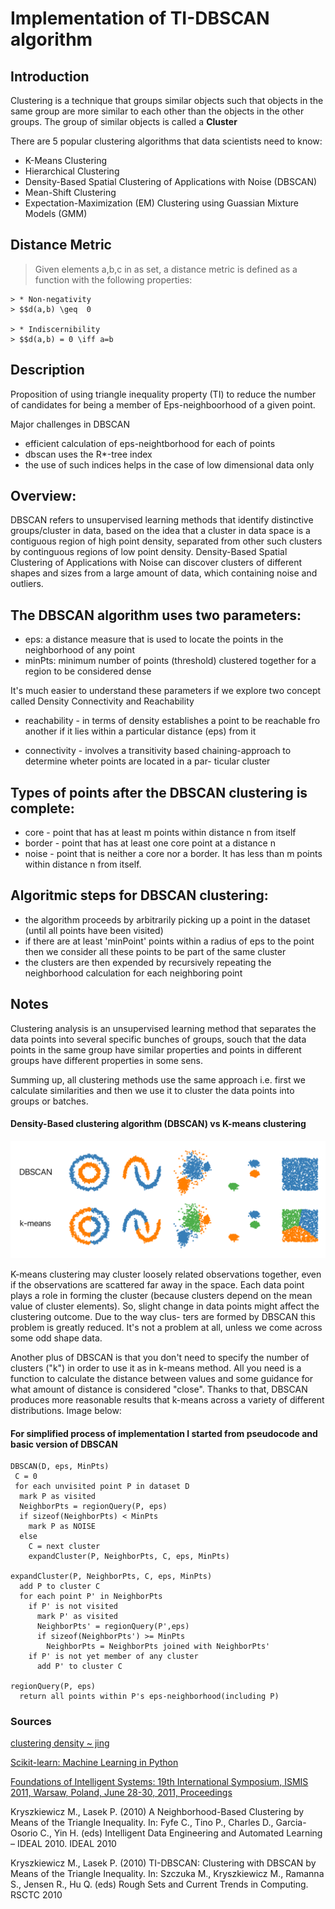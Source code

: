 # Implementation of TI-DBSCAN algorithm

## Introduction

Clustering is a technique that groups similar objects such that objects
in the same group are more similar to each other than the objects in the
other groups. The group of similar objects is called a **Cluster**

There are 5 popular clustering algorithms that data scientists need to know:
* K-Means Clustering
* Hierarchical Clustering
* Density-Based Spatial Clustering of Applications with Noise (DBSCAN)
* Mean-Shift Clustering
* Expectation-Maximization (EM) Clustering using Guassian Mixture Models (GMM)

## Distance Metric
> Given elements a,b,c in as set, a distance metric is defined as a function with the following properties:
```
> * Non-negativity
> $$d(a,b) \geq  0

> * Indiscernibility
> $$d(a,b) = 0 \iff a=b
```

## Description

Proposition of using triangle inequality
property (TI) to reduce the number of
candidates for being a member of Eps-neighboorhood
of a given point.

Major challenges in DBSCAN
* efficient calculation of eps-neightborhood for each of points
* dbscan uses the R*-tree index
* the use of such indices helps in the case of low dimensional data only

## Overview:

DBSCAN refers to unsupervised learning methods that
identify distinctive groups/cluster in data, based
on the idea that a cluster in data space is a contiguous
region of high point density, separated from other such
clusters by continguous regions of low point density.
Density-Based Spatial Clustering of Applications with Noise
can discover clusters of different shapes and sizes from
a large amount of data, which containing noise and outliers.

## The DBSCAN algorithm uses two parameters:
* eps:  a distance measure that is used to locate the points
        in the neighborhood of any point
* minPts: minimum number of points (threshold) clustered
        together for a region to be considered dense

It's much easier to understand these parameters if we
explore two concept called Density Connectivity and Reachability

* reachability - in terms of density establishes a point
                 to be reachable fro another if it lies within a
                 particular distance (eps) from it

* connectivity - involves a transitivity based chaining-approach
                 to determine wheter points are located in a par-
                 ticular cluster


## Types of points after the DBSCAN clustering is complete:
* core - point that has at least m points within distance n from itself
* border - point that has at least one core point at a distance n
* noise - point that is neither a core nor a border.
          It has less than m points within distance n from itself.


## Algoritmic steps for DBSCAN clustering:
* the algorithm proceeds by arbitrarily picking up a point
  in the dataset (until all points have been visited)
* if there are at least 'minPoint' points within a radius
  of eps to the point then we consider all these points to
  be part of the same cluster
* the clusters are then expended by recursively repeating
  the neighborhood calculation for each neighboring point




























## Notes

Clustering analysis is an unsupervised learning method that
separates the data points into several specific bunches of
groups, souch that the data points in the same group have
similar properties and points in different groups have different
properties in some sens.

Summing up, all clustering methods use the same approach i.e.
first we calculate similarities and then we use it to cluster
the data points into groups or batches.


#### Density-Based clustering algorithm (DBSCAN) vs K-means clustering

![DbscanvsKmeans](dbclustering-kmeans.png)


K-means clustering may cluster loosely related observations together,
even if the observations are scattered far away in the space.
Each data point plays a role in forming the cluster (because clusters
depend on the mean value of cluster elements). So, slight change in
data points might affect the clustering outcome. Due to the way clus-
ters are formed by DBSCAN this problem is greatly reduced. It's not
a problem at all, unless we come across some odd shape data.

Another plus of DBSCAN is that you don't need to specify the number
of clusters ("k") in order to use it as in k-means method. All you
need is a function to calculate the distance between values and some
guidance for what amount of distance is considered "close". Thanks to
that, DBSCAN produces more reasonable results that k-means across a
variety of different distributions. Image below:


#### For simplified process of implementation I started from pseudocode and basic version of DBSCAN

```
DBSCAN(D, eps, MinPts)
 C = 0
 for each unvisited point P in dataset D
  mark P as visited
  NeighborPts = regionQuery(P, eps)
  if sizeof(NeighborPts) < MinPts
    mark P as NOISE
  else
    C = next cluster
    expandCluster(P, NeighborPts, C, eps, MinPts)

expandCluster(P, NeighborPts, C, eps, MinPts)
  add P to cluster C
  for each point P' in NeighborPts
    if P' is not visited
      mark P' as visited
      NeighborPts' = regionQuery(P',eps)
      if sizeof(NeighborPts') >= MinPts
        NeighborPts = NeighborPts joined with NeighborPts'
    if P' is not yet member of any cluster
      add P' to cluster C

regionQuery(P, eps)
  return all points within P's eps-neighborhood(including P)
```
### Sources

[clustering density ~ jing](https://cse.buffalo.edu/~jing/cse601/fa13/materials/clustering_density.pdf)


[Scikit-learn: Machine Learning in Python](https://scikit-learn.org/stable/auto_examples/cluster/plot_dbscan.html#sphx-glr-auto-examples-cluster-plot-dbscan-py)


[Foundations of Intelligent Systems: 19th International Symposium, ISMIS 2011, Warsaw, Poland, June 28-30, 2011, Proceedings](https://books.google.pl/books?id=RfuqCAAAQBAJ&pg=PA289&lpg=PA289&dq=triangle+dbscan+algorithm&source=bl&ots=-MQS78mWrM&sig=ACfU3U0OdjPI1wic9_opoa9mjmOhCySRww&hl=en&sa=X&ved=2ahUKEwiH8p2IvtzpAhXByKQKHWZHDyo4ChDoATACegQIChAB#v=onepage&q=triangle%20dbscan%20algorithm&f=false)

Kryszkiewicz M., Lasek P. (2010) A Neighborhood-Based Clustering by Means of the Triangle
Inequality. In: Fyfe C., Tino P., Charles D., Garcia-Osorio C., Yin H. (eds) Intelligent Data
Engineering and Automated Learning – IDEAL 2010. IDEAL 2010


Kryszkiewicz M., Lasek P. (2010) TI-DBSCAN: Clustering with DBSCAN by Means of the
Triangle Inequality. In: Szczuka M., Kryszkiewicz M., Ramanna S., Jensen R., Hu Q. (eds) Rough
Sets and Current Trends in Computing. RSCTC 2010
